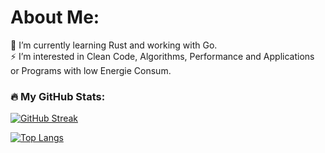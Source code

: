 # About Me:

🌱 I’m currently learning Rust and working with Go.<br>⚡ I’m interested in Clean Code, Algorithms, Performance and Applications or Programs with low Energie Consum.<br>

### :fire: My GitHub Stats:
[![GitHub Streak](http://github-readme-streak-stats.herokuapp.com?user=driif&theme=dark&background=000000)](https://git.io/streak-stats)

[![Top Langs](https://github-readme-stats.vercel.app/api/top-langs/?username=driif&layout=compact&theme=gruvbox)](https://github.com/anuraghazra/github-readme-stats)
